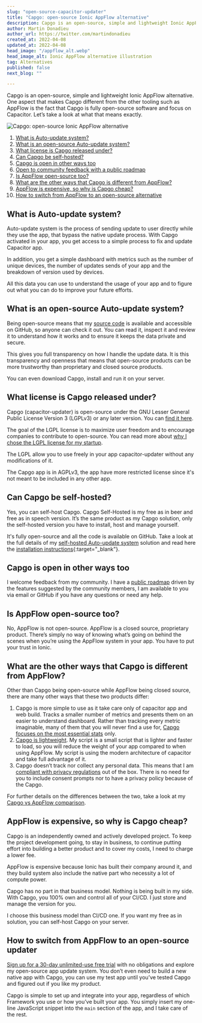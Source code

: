 ```yaml
---
slug: "open-source-capacitor-updater"
title: "Capgo: open-source Ionic AppFlow alternative"
description: Capgo is an open-source, simple and lightweight Ionic AppFlow alternative. One aspect that makes Capgo different the other tooling such as AppFlow is the fact that Capgo is fully open-source software and focus on Capacitor Js. Let’s take a look at what that means exactly.
author: Martin Donadieu
author_url: https://twitter.com/martindonadieu
created_at: 2022-04-08
updated_at: 2022-04-08
head_image: "/appflow_alt.webp"
head_image_alt: Ionic AppFlow alternative illustration
tag: Alternatives
published: false
next_blog: ""

---
```

Capgo is an open-source, simple and lightweight Ionic AppFlow alternative. One aspect that makes Capgo different from the other tooling such as AppFlow is the fact that Capgo is fully open-source software and focus on Capacitor. Let’s take a look at what that means exactly.

![Capgo: open-source Ionic AppFlow alternative](https://capgo.app/blog/uploads/google-analytics-alternatives.webp "Capgo: open-source AppFlow alternative")

1. [What is Auto-update system?](https://capgo.app/blog/open-source-capacitor-updater#what-is-auto-update-system)
2. [What is an open-source Auto-update system?](https://capgo.app/blog/open-source-capacitor-updater#what-is-open-source-auto-update-system)
3. [What license is Capgo released under?](https://capgo.app/blog/open-source-capacitor-updater#what-license-is-capgo-released-under)
4. [Can Capgo be self-hosted?](https://capgo.app/blog/open-source-capacitor-updater#can-capgo-be-self-hosted)
5. [Capgo is open in other ways too](https://capgo.app/blog/open-source-capacitor-updater#capgo-is-open-in-other-ways-too)
 1. [Open to community feedback with a public roadmap](https://capgo.app/blog/open-source-capacitor-updater#open-to-community-feedback-with-a-public-roadmap)
6. [Is AppFlow open-source too?](https://capgo.app/blog/open-source-capacitor-updater#is-AppFlow-open-source-too)
7. [What are the other ways that Capgo is different from AppFlow?](https://capgo.app/blog/open-source-capacitor-updater#what-are-the-other-ways-that-capgo-is-different-from-AppFlow)
8. [AppFlow is expensive, so why is Capgo cheap?](https://capgo.app/blog/open-source-capacitor-updater#AppFlow-is-expensive-so-why-is-capgo-cheap)
9. [How to switch from AppFlow to an open-source alternative](https://capgo.app/blog/open-source-capacitor-updater#how-to-switch-from-google-analytics-to-an-open-source-analytics-alternative)

## What is Auto-update system?

Auto-update system is the process of sending update to user directly while they use the app, that bypass the native update process. With Capgo activated in your app, you get access to a simple process to fix and update Capacitor app.

In addition, you get a simple dashboard with metrics such as the number of unique devices, the number of updates sends of your app and the breakdown of version used by devices.

All this data you can use to understand the usage of your app and to figure out what you can do to improve your future efforts.

## What is an open-source Auto-update system?

Being open-source means that my [source code](https://github.com/capgo/capacitor-updater/) is available and accessible on GitHub, so anyone can check it out. You can read it, inspect it and review it to understand how it works and to ensure it keeps the data private and secure.

This gives you full transparency on how I handle the update data. It is this transparency and openness that means that open-source products can be more trustworthy than proprietary and closed source products.

You can even download Capgo, install and run it on your server.

## What license is Capgo released under?

Capgo (capacitor-updater) is open-source under the GNU Lesser General Public License Version 3 (LGPLv3) or any later version. You can [find it here](https://github.com/Cap-go/capacitor-updater/blob/main/LICENCE).

The goal of the LGPL license is to maximize user freedom and to encourage companies to contribute to open-source. You can read more about [why I chose the LGPL license for my startup](https://capgo.app/blog/blog/open-source-licenses).

The LGPL allow you to use freely in your app capacitor-updater without any modifications of it.

The Capgo app is in AGPLv3, the app have more restricted license since it's not meant to be included in any other app.

## Can Capgo be self-hosted?

Yes, you can self-host Capgo. Capgo Self-Hosted is my free as in beer and free as in speech version. It’s the same product as my Capgo solution, only the self-hosted version you have to install, host and manage yourself.

It's fully open-source and all the code is available on GitHub. Take a look at the full details of my [self-hosted Auto-update system](https://capgo.app/blog/self-hosted-capgo) solution and read here the [installation instructions](https://docs.capgo.app/plugin/auto-update/self-hosted){:target="_blank"}.

## Capgo is open in other ways too

I welcome feedback from my community. I have a [public roadmap](https://github.com/orgs/Cap-go/projects/1) driven by the features suggested by the community members, I am available to you via email or GitHub if you have any questions or need any help.


## Is AppFlow open-source too?

No, AppFlow is not open-source. AppFlow is a closed source, proprietary product. There’s simply no way of knowing what’s going on behind the scenes when you’re using the AppFlow system in your app. You have to put your trust in Ionic.

## What are the other ways that Capgo is different from AppFlow?

Other than Capgo being open-source while AppFlow being closed source, there are many other ways that these two products differ:

1. Capgo is more simple to use as it take care only of capacitor app and web build. Tracks a smaller number of metrics and presents them on an easier to understand dashboard. Rather than tracking every metric imaginable, many of them that you will never find a use for, [Capgo focuses on the most essential stats](https://capgo.app/blog/simple-app-analytics) only.
2. [Capgo is lightweight](https://capgo.app/blog/lightweight-web-analytics). My script is a small script that is lighter and faster to load, so you will reduce the weight of your app compared to when using AppFlow. My script is using the modern architecture of capacitor and take full advantage of it.
3. Capgo doesn’t track nor collect any personal data. This means that I am [compliant with privacy regulations](https://capgo.app/blog/data-policy) out of the box. There is no need for you to include consent prompts nor to have a privacy policy because of the Capgo.

For further details on the differences between the two, take a look at my [Capgo vs AppFlow comparison](https://capgo.app/blog/alternative-to-AppFlow).

## AppFlow is expensive, so why is Capgo cheap?

Capgo is an independently owned and actively developed project. To keep the project development going, to stay in business, to continue putting effort into building a better product and to cover my costs, I need to charge a lower fee.

AppFlow is expensive because Ionic has built their company around it, and they build system also include the native part who necessity a lot of compute power.

Capgo has no part in that business model. Nothing is being built in my side. With Capgo, you 100% own and control all of your CI/CD. I just store and manage the version for you.

I choose this business model than CI/CD one. If you want my free as in solution, you can self-host Capgo on your server.

## How to switch from AppFlow to an open-source updater

[Sign up for a 30-day unlimited-use free trial](https://capgo.app/blog/register/) with no obligations and explore my open-source app update system. You don’t even need to build a new native app with Capgo, you can use my test app until you’ve tested Capgo and figured out if you like my product.

Capgo is simple to set up and integrate into your app, regardless of which Framework you use or how you’ve built your app. You simply insert my one-line JavaScript snippet into the `main` section of the app, and I take care of the rest.
